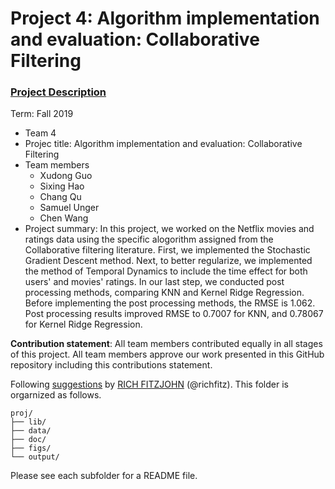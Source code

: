 # Project 4: Algorithm implementation and evaluation: Collaborative Filtering

### [Project Description](doc/project4_desc.md)

Term: Fall 2019

+ Team 4
+ Projec title: Algorithm implementation and evaluation: Collaborative Filtering 
+ Team members
	+ Xudong Guo  
	+ Sixing Hao 
	+ Chang Qu
	+ Samuel Unger
	+ Chen Wang 
+ Project summary: In this project, we worked on the Netflix movies and ratings data using the specific alogorithm assigned from the Collaborative filtering literature. First, we implemented the Stochastic Gradient Descent method. Next, to better regularize, we implemented the method of Temporal Dynamics to include the time effect for both users' and movies' ratings. In our last step, we conducted post processing methods, comparing KNN and Kernel Ridge Regression. Before implementing the post processing methods, the RMSE is 1.062. Post processing results improved RMSE to 0.7007 for KNN, and 0.78067 for Kernel Ridge Regression. 
	
**Contribution statement**: All team members contributed equally in all stages of this project. All team members approve our work presented in this GitHub repository including this contributions statement. 

Following [suggestions](http://nicercode.github.io/blog/2013-04-05-projects/) by [RICH FITZJOHN](http://nicercode.github.io/about/#Team) (@richfitz). This folder is orgarnized as follows.

```
proj/
├── lib/
├── data/
├── doc/
├── figs/
└── output/
```

Please see each subfolder for a README file.
